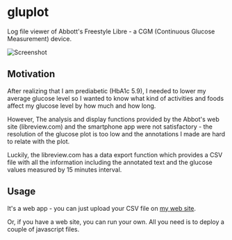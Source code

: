 # gluplot

Log file viewer of Abbott's Freestyle Libre - a CGM (Continuous Glucose Measurement) device.

![Screenshot](https://igo.cc/wp/wp-content/uploads/2023/03/Screen-Shot-2023-03-11-at-10.26.53-PM-1536x897.png)

## Motivation

After realizing that I am prediabetic (HbA1c 5.9), I needed to lower my average glucose level so I wanted to know what kind of activities and foods affect my glucose level by how much and how long.

However, The analysis and display functions provided by the Abbot's web site (libreview.com) and the smartphone app were not satisfactory - the resolution of the glucose plot is too low and the annotations I made are hard to relate with the plot.

Luckily, the libreview.com has a data export function which provides a CSV file with all the information including the annotated text and the glucose values measured by 15 minutes interval.

## Usage

It's a web app - you can just upload your CSV file on [my web site](https://igo.cc/gluplot).

Or, if you have a web site, you can run your own. All you need is to deploy a couple of javascript files.
